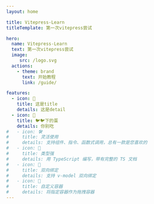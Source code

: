 ```yaml
---
layout: home

title: Vitepress-Learn 
titleTemplate: 第一次vitepress尝试

hero:
  name: Vitepress-Learn
  text: 第一次vitepress尝试
  image:
     src: /logo.svg
  actions:
    - theme: brand
      text: 开始教程
      link: /guide/

features:
  - icon: 🥳
    title: 这是title
    details: 这是detail
  - icon: 🐣
    title: 🐦🐦下的蛋
    details: 你别吃
#   - icon: 🛠
#     title: 灵活使用
#     details: 支持组件、指令、函数式调用，总有一款是您喜欢的
#   - icon: 🦾️
#     title: 类型强
#     details: 用 TypeScript 编写，带有完整的 TS 文档
#   - icon: 🔌
#     title: 双向绑定
#     details: 支持 v-model 双向绑定
#   - icon: 🎪
#     title: 自定义容器
#     details: 将指定容器作为拖拽容器
---
```




<span/>
